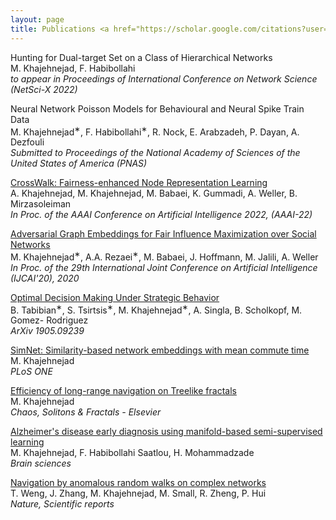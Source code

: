 ```yaml
---
layout: page
title: Publications <a href="https://scholar.google.com/citations?user=sNCC42QAAAAJ&hl=en&oi=ao"> <small> (Google Scholar) </small> </a>
---
```

<!-- ### 2022 -->
<!-- --- -->


<a >Hunting for Dual-target Set on a Class of Hierarchical Networks </a> 
 <br />
 M. Khajehnejad, F. Habibollahi
<br />
<em>to appear in Proceedings of International Conference on Network Science (NetSci-X 2022)</em>


<a >Neural Network Poisson Models for Behavioural and Neural Spike Train Data </a> 
 <br />
 M. Khajehnejad<sup>∗</sup>, F. Habibollahi<sup>∗</sup>, R. Nock, E. Arabzadeh, P. Dayan, A. Dezfouli
<br />
<em>Submitted to Proceedings of the National Academy of Sciences of the United States of America (PNAS)</em>

<a href="https://arxiv.org/abs/2105.02725">CrossWalk: Fairness-enhanced Node Representation Learning </a> 
 <br />
 A. Khajehnejad, M. Khajehnejad, M. Babaei, K. Gummadi, A. Weller, B. Mirzasoleiman
<br />
<em>In Proc. of the AAAI Conference on Artificial Intelligence 2022, (AAAI-22)</em>
<!-- ### 2020 -->
<!-- --- -->


<a href="https://www.ijcai.org/Proceedings/2020/0594.pdf">Adversarial Graph Embeddings for Fair Influence Maximization over Social Networks </a> 
 <br />
 M. Khajehnejad<sup>∗</sup>, A.A. Rezaei<sup>∗</sup>, M. Babaei, J. Hoffmann, M. Jalili, A. Weller
<br />
<em>In Proc. of the 29th International Joint Conference on Artificial Intelligence (IJCAI'20), 2020</em>


<!-- ### 2019 -->
<!-- --- -->


<a href="https://arxiv.org/pdf/1905.09239.pdf">Optimal Decision Making Under Strategic Behavior </a> <br />
B. Tabibian<sup>∗</sup>, S. Tsirtsis<sup>∗</sup>, M. Khajehnejad<sup>∗</sup>, A. Singla, B. Scholkopf, M. Gomez- Rodriguez
<br />
<em>ArXiv 1905.09239</em>

<a href="https://journals.plos.org/plosone/article?id=10.1371/journal.pone.0221172">SimNet: Similarity-based network embeddings with mean commute time </a> <br />
M. Khajehnejad<br />
<em>PLoS ONE</em>


<a href="https://www.sciencedirect.com/science/article/pii/S096007791930075X">Efficiency of long-range navigation on Treelike fractals </a> <br />
M. Khajehnejad<br />
<em>Chaos, Solitons & Fractals - Elsevier</em>  

<!-- ### 2017 -->
<!-- --- -->
<a href="https://www.mdpi.com/2076-3425/7/8/109/htm">Alzheimer's disease early diagnosis using manifold-based semi-supervised learning </a> <br />
M. Khajehnejad, F. Habibollahi Saatlou, H. Mohammadzade<br />
<em>Brain sciences</em>

<!-- ### 2016 -->
<!-- --- -->
<a href="https://www.sciencedirect.com/science/article/pii/S096007791930075X">Navigation by anomalous random walks on complex networks </a> <br />
T. Weng, J. Zhang, M. Khajehnejad, M. Small, R. Zheng, P. Hui<br />
<em>Nature, Scientific reports</em> 

<!--
My name is Inigo Montoya. I have the following qualities:

- I rock a great mustache
- I'm extremely loyal to my family

What else do you need?

### my history

To be honest, I'm having some trouble remembering right now, so why don't you just watch [my movie](http://en.wikipedia.org/wiki/The_Princess_Bride_%28film%29) and it will answer **all** your questions. -->
